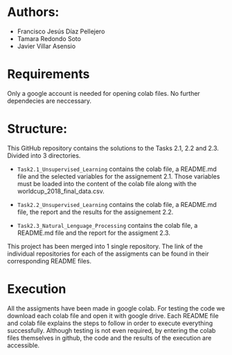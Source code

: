 # Authors:

  - Francisco Jesús Díaz Pellejero
  - Tamara Redondo Soto
  - Javier Villar Asensio

# Requirements
Only a google account is needed for opening colab files. No further dependecies are neccessary.
  
# Structure:
  This GitHub repository contains the solutions to the Tasks 2.1, 2.2 and 2.3. Divided into 3 directories.
  
  - `Task2.1_Unsupervised_Learning` contains the colab file, a README.md file and the selected variables for the assignement 2.1. Those variables must be loaded into the content of the colab file along with the worldcup_2018_final_data.csv.
  
  
  - `Task2.2_Unsupervised_Learning` contains the colab file, a README.md file, the report and the results for the assignement 2.2. 
  
  
  - `Task2.3_Natural_Lenguage_Processing` contains the colab file, a README.md file and the report for the assigment 2.3.
  

This project has been merged into 1 single repository. The link of the individual repositories for each of the assigments can be found in their corresponding README files.


# Execution

All the assigments have been made in google colab. For testing the code we download each colab file and open it with google drive. Each README file and colab file explains the steps to follow in order to execute everything successfully. Although testing is not even required, by entering the colab files themselves in github, the code and the results of the execution are accessible.
